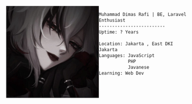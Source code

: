 <img align="left" src="images/arle1.jpg" alt="me" height="250" width="250" /> 

```
Muhammad Dimas Rafi | BE, Laravel Enthusiast 
-------------------------
Uptime: ? Years

Location: Jakarta , East DKI Jakarta
Languages: JavaScript
           PHP
           Javanese
Learning: Web Dev

```